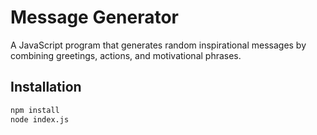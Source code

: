 # Message Generator

A JavaScript program that generates random inspirational messages by combining greetings, actions, and motivational phrases.

## Installation
```bash
npm install
node index.js